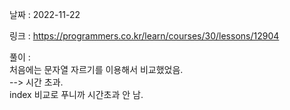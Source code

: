 날짜 : 2022-11-22  
  
링크 : https://programmers.co.kr/learn/courses/30/lessons/12904  
  
풀이 :  
처음에는 문자열 자르기를 이용해서 비교했었음.  
--> 시간 초과.  
index 비교로 푸니까 시간초과 안 남.
